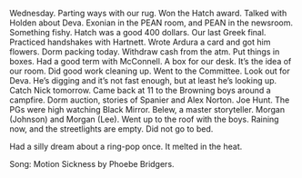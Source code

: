 Wednesday. Parting ways with our rug. Won the Hatch award. Talked with Holden about Deva. Exonian in the PEAN room, and PEAN in the newsroom. Something fishy. Hatch was a good 400 dollars. Our last Greek final. Practiced handshakes with Hartnett. Wrote Ardura a card and got him flowers. Dorm packing today. Withdraw cash from the atm. Put things in boxes. Had a good term with McConnell. A box for our desk. It’s the idea of our room. Did good work cleaning up. Went to the Committee. Look out for Deva. He’s digging and it’s not fast enough, but at least he’s looking up. Catch Nick tomorrow. Came back at 11 to the Browning boys around a campfire. Dorm auction, stories of Spanier and Alex Norton. Joe Hunt. The PGs were high watching Black Mirror. Belew, a master storyteller. Morgan (Johnson) and Morgan (Lee). Went up to the roof with the boys. Raining now, and the streetlights are empty. Did not go to bed.  
   
Had a silly dream about a ring-pop once. It melted in the heat. 

Song: Motion Sickness by Phoebe Bridgers.
